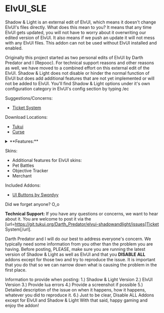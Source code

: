 ElvUI_SLE
=========

Shadow & Light is an external edit of ElvUI, which means it doesn't change ElvUI's files directly.
What does this mean to you?
It means that any time ElvUI gets updated, you will not have to worry about it overwriting our edited version of ElvUI.  It also means if we push an update it will not mess with any ElvUI files.  This addon can not be used without ElvUI installed and enabled.

Originally this project started as two personal edits of ElvUI by Darth Predator and I (Repooc).  For technical support reasons and other reasons as well, we have moved to a combined effort on this external edit of the ElvUI.  Shadow & Light does not disable or hinder the normal function of ElvUI but does add additional features that are not yet implemented or will not be added to ElvUI.
You'll find Shadow & Light options under it's own configuration category in ElvUI's config section by typing /ec

Suggestions/Concerns:
- [Ticket System](https://git.tukui.org/Darth_Predator/elvui-shadowandlight/issues "This link takes you to the ticket system on git.tukui.org, please make an account and submit your ticket.")

Download Locations:
- [Tukui](https://www.tukui.org/addons.php?id=38 "This link takes you to the Tukui.org website, you may download it here.")
- [Curse](http://www.curse.com/addons/wow/shadow-and-light-edit "This link takes you to the Curse.com website, you may download it here and help support the developers.")

<details>
<summary>**Features:**</summary>
- Armory Mode Style Character & Inspect frame
- Go afk in style with our Afk feature
- Customize various texts including, Zone, Chat editbox, Mailbox
- Add Coordinates on the Minimap
- Show full values for Exp/Rep Bars
- Customizable background panels.
- Additional datatext panels for those tha want to display more info
- Option to have S&L Handle Chat Datatext Panels to be docked below the chat windows
- Customizable size of chat history stored
- Customize Combat Icon position on player unitframe.
- Equipment Manager for ability to swap equipment sets based on zone/instance/spec, can even display equipment set name on items in your bags.
- Farmer Module for easier farm management.
- LFR progression in Time Datatext.
- Loot Announcer module adds ability to announce loot to selected channel
- Misc Custom UI Button (Quickly access ElvUI Config, ReloadUI, Toggle Move Anchors, Boss mod config/options (DBM, DXE, or Bigwigs), Addons Manager (stAddOnManager or ACP)
- Modified Installation Process (Includes settings that each of the authors play with and now includes Affinitii's UI.)
- Movable Pet Battle Actionbar
- Movable Raid Utility menu.
- PvP Auto Release
- Skinned Minimap buttons
- Skinned Raid Marker Bar
- And more!

</details>

Skins:
- Additional features for ElvUI skins:
- Pet Battles
- Objective Tracker
- Merchant

Included Addons:
- [UI Buttons by Swordyy](http://www.tukui.org/forums/profile.php?id=7616 "This idea by Swordyy.")

Did we forget anyone? O_o

**Technical Support:**
If you have any questions or concerns, we want to hear about it.  You are welcome to post it via the [url=https://git.tukui.org/Darth_Predator/elvui-shadowandlight/issues]Ticket System[/url]. 

Darth Predator and I will do our best to address everyone's concern.  We typically need some information from you other than the problem you are having.  Before posting, PLEASE, make sure you are running the latest version of Shadow & Light as well as ElvUI and that you **DISABLE ALL** addons except for those two and try to reproduce the issue.  It is important that you do that so we can narrow down what is causing the problem in the first place.

Information to provide when posting:
1.) Shadow & Light Version
2.) ElvUI Version
3.) Provide lua errors
4.) Provide a screenshot if possible
5.) Detailed description of the issue on when it happens, how it happens, whatever you did to reproduce it.
6.) Just to be clear, Disable ALL Addons except for ElvUI and Shadow & Light
With that said, happy gaming and enjoy the addon!